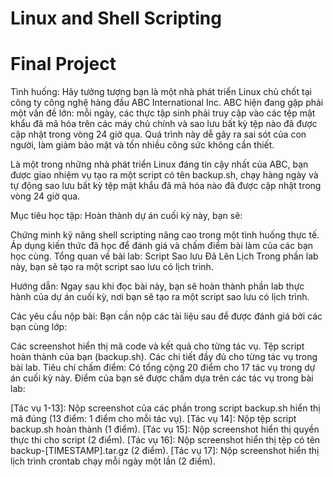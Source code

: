 # Linux and Shell Scripting

# Final Project

Tình huống: Hãy tưởng tượng bạn là một nhà phát triển Linux chủ chốt tại công ty công nghệ hàng đầu ABC International Inc. ABC hiện đang gặp phải một vấn đề lớn: mỗi ngày, các thực tập sinh phải truy cập vào các tệp mật khẩu đã mã hóa trên các máy chủ chính và sao lưu bất kỳ tệp nào đã được cập nhật trong vòng 24 giờ qua. Quá trình này dễ gây ra sai sót của con người, làm giảm bảo mật và tốn nhiều công sức không cần thiết.

Là một trong những nhà phát triển Linux đáng tin cậy nhất của ABC, bạn được giao nhiệm vụ tạo ra một script có tên backup.sh, chạy hàng ngày và tự động sao lưu bất kỳ tệp mật khẩu đã mã hóa nào đã được cập nhật trong vòng 24 giờ qua.

Mục tiêu học tập: Hoàn thành dự án cuối kỳ này, bạn sẽ:

Chứng minh kỹ năng shell scripting nâng cao trong một tình huống thực tế.
Áp dụng kiến thức đã học để đánh giá và chấm điểm bài làm của các bạn học cùng.
Tổng quan về bài lab: Script Sao lưu Đã Lên Lịch
Trong phần lab này, bạn sẽ tạo ra một script sao lưu có lịch trình.

Hướng dẫn: Ngay sau khi đọc bài này, bạn sẽ hoàn thành phần lab thực hành của dự án cuối kỳ, nơi bạn sẽ tạo ra một script sao lưu có lịch trình.

Các yêu cầu nộp bài: Bạn cần nộp các tài liệu sau để được đánh giá bởi các bạn cùng lớp:

Các screenshot hiển thị mã code và kết quả cho từng tác vụ.
Tệp script hoàn thành của bạn (backup.sh).
Các chi tiết đầy đủ cho từng tác vụ trong bài lab.
Tiêu chí chấm điểm: Có tổng cộng 20 điểm cho 17 tác vụ trong dự án cuối kỳ này. Điểm của bạn sẽ được chấm dựa trên các tác vụ trong bài lab:

[Tác vụ 1-13]: Nộp screenshot của các phần trong script backup.sh hiển thị mã đúng (13 điểm: 1 điểm cho mỗi tác vụ).
[Tác vụ 14]: Nộp tệp script backup.sh hoàn thành (1 điểm).
[Tác vụ 15]: Nộp screenshot hiển thị quyền thực thi cho script (2 điểm).
[Tác vụ 16]: Nộp screenshot hiển thị tệp có tên backup-[TIMESTAMP].tar.gz (2 điểm).
[Tác vụ 17]: Nộp screenshot hiển thị lịch trình crontab chạy mỗi ngày một lần (2 điểm).